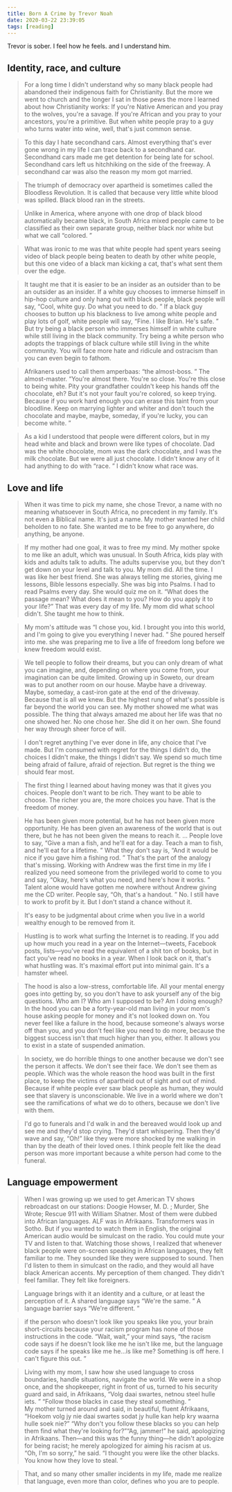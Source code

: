 ```yaml
---
title: Born A Crime by Trevor Noah
date: 2020-03-22 23:39:05
tags: [reading]
---
```


Trevor is sober. I feel how he feels. and I understand him. 

## Identity, race, and culture
>For a long time I didn't understand why so many black people had abandoned their indigenous faith for Christianity. But the more we went to church and the longer I sat in those pews the more I learned about how Christianity works: If you're Native American and you pray to the wolves, you're a savage. If you're African and you pray to your ancestors, you're a primitive. But when white people pray to a guy who turns water into wine, well, that's just common sense. 

>To this day I hate secondhand cars. Almost everything that's ever gone wrong in my life I can trace back to a secondhand car. Secondhand cars made me get detention for being late for school. Secondhand cars left us hitchhiking on the side of the freeway. A secondhand car was also the reason my mom got married. 

>The triumph of democracy over apartheid is sometimes called the Bloodless Revolution. It is called that because very little white blood was spilled. Black blood ran in the streets. 

>Unlike in America, where anyone with one drop of black blood automatically became black, in South Africa mixed people came to be classified as their own separate group, neither black nor white but what we call “colored. ”


>What was ironic to me was that white people had spent years seeing video of black people being beaten to death by other white people, but this one video of a black man kicking a cat, that's what sent them over the edge. 

>It taught me that it is easier to be an insider as an outsider than to be an outsider as an insider. If a white guy chooses to immerse himself in hip-hop culture and only hang out with black people, black people will say, “Cool, white guy. Do what you need to do. ” If a black guy chooses to button up his blackness to live among white people and play lots of golf, white people will say, “Fine. I like Brian. He's safe. ” But try being a black person who immerses himself in white culture while still living in the black community. Try being a white person who adopts the trappings of black culture while still living in the white community. You will face more hate and ridicule and ostracism than you can even begin to fathom. 

>Afrikaners used to call them amperbaas: “the almost-boss. ” The almost-master. “You're almost there. You're so close. You're this close to being white. Pity your grandfather couldn't keep his hands off the chocolate, eh? But it's not your fault you're colored, so keep trying. Because if you work hard enough you can erase this taint from your bloodline. Keep on marrying lighter and whiter and don't touch the chocolate and maybe, maybe, someday, if you're lucky, you can become white. ”

>As a kid I understood that people were different colors, but in my head white and black and brown were like types of chocolate. Dad was the white chocolate, mom was the dark chocolate, and I was the milk chocolate. But we were all just chocolate. I didn't know any of it had anything to do with “race. ” I didn't know what race was. 

## Love and life
>When it was time to pick my name, she chose Trevor, a name with no meaning whatsoever in South Africa, no precedent in my family. It's not even a Biblical name. It's just a name. My mother wanted her child beholden to no fate. She wanted me to be free to go anywhere, do anything, be anyone. 


>If my mother had one goal, it was to free my mind. My mother spoke to me like an adult, which was unusual. In South Africa, kids play with kids and adults talk to adults. The adults supervise you, but they don't get down on your level and talk to you. My mom did. All the time. I was like her best friend. She was always telling me stories, giving me lessons, Bible lessons especially. She was big into Psalms. I had to read Psalms every day. She would quiz me on it. “What does the passage mean? What does it mean to you? How do you apply it to your life?” That was every day of my life. My mom did what school didn't. She taught me how to think. 

>My mom's attitude was “I chose you, kid. I brought you into this world, and I'm going to give you everything I never had. ” She poured herself into me. 
>she was preparing me to live a life of freedom long before we knew freedom would exist. 

>We tell people to follow their dreams, but you can only dream of what you can imagine, and, depending on where you come from, your imagination can be quite limited. Growing up in Soweto, our dream was to put another room on our house. Maybe have a driveway. Maybe, someday, a cast-iron gate at the end of the driveway. Because that is all we knew. But the highest rung of what's possible is far beyond the world you can see. My mother showed me what was possible. The thing that always amazed me about her life was that no one showed her. No one chose her. She did it on her own. She found her way through sheer force of will. 


>I don't regret anything I've ever done in life, any choice that I've made. But I'm consumed with regret for the things I didn't do, the choices I didn't make, the things I didn't say. We spend so much time being afraid of failure, afraid of rejection. But regret is the thing we should fear most. 

>The first thing I learned about having money was that it gives you choices. People don't want to be rich. They want to be able to choose. The richer you are, the more choices you have. That is the freedom of money. 

>He has been given more potential, but he has not been given more opportunity. He has been given an awareness of the world that is out there, but he has not been given the means to reach it. ... People love to say, “Give a man a fish, and he'll eat for a day. Teach a man to fish, and he'll eat for a lifetime. ” What they don't say is, “And it would be nice if you gave him a fishing rod. ” That's the part of the analogy that's missing. Working with Andrew was the first time in my life I realized you need someone from the privileged world to come to you and say, “Okay, here's what you need, and here's how it works. ” Talent alone would have gotten me nowhere without Andrew giving me the CD writer. People say, “Oh, that's a handout. ” No. I still have to work to profit by it. But I don't stand a chance without it. 

>It's easy to be judgmental about crime when you live in a world wealthy enough to be removed from it. 

>Hustling is to work what surfing the Internet is to reading. If you add up how much you read in a year on the Internet—tweets, Facebook posts, lists—you've read the equivalent of a shit ton of books, but in fact you've read no books in a year. When I look back on it, that's what hustling was. It's maximal effort put into minimal gain. It's a hamster wheel. 

>The hood is also a low-stress, comfortable life. All your mental energy goes into getting by, so you don't have to ask yourself any of the big questions. Who am I? Who am I supposed to be? Am I doing enough? In the hood you can be a forty-year-old man living in your mom's house asking people for money and it's not looked down on. You never feel like a failure in the hood, because someone's always worse off than you, and you don't feel like you need to do more, because the biggest success isn't that much higher than you, either. It allows you to exist in a state of suspended animation. 


>In society, we do horrible things to one another because we don't see the person it affects. We don't see their face. We don't see them as people. Which was the whole reason the hood was built in the first place, to keep the victims of apartheid out of sight and out of mind. Because if white people ever saw black people as human, they would see that slavery is unconscionable. We live in a world where we don't see the ramifications of what we do to others, because we don't live with them. 

>I'd go to funerals and I'd walk in and the bereaved would look up and see me and they'd stop crying. They'd start whispering. Then they'd wave and say, “Oh!” like they were more shocked by me walking in than by the death of their loved ones. I think people felt like the dead person was more important because a white person had come to the funeral. 

## Language empowerment

>When I was growing up we used to get American TV shows rebroadcast on our stations: Doogie Howser, M. D. ; Murder, She Wrote; Rescue 911 with William Shatner. Most of them were dubbed into African languages. ALF was in Afrikaans. Transformers was in Sotho. But if you wanted to watch them in English, the original American audio would be simulcast on the radio. You could mute your TV and listen to that. Watching those shows, I realized that whenever black people were on-screen speaking in African languages, they felt familiar to me. They sounded like they were supposed to sound. Then I'd listen to them in simulcast on the radio, and they would all have black American accents. My perception of them changed. They didn't feel familiar. They felt like foreigners. 

>Language brings with it an identity and a culture, or at least the perception of it. A shared language says “We're the same. ” A language barrier says “We're different. ”


>if the person who doesn't look like you speaks like you, your brain short-circuits because your racism program has none of those instructions in the code. “Wait, wait,” your mind says, “the racism code says if he doesn't look like me he isn't like me, but the language code says if he speaks like me he…is like me? Something is off here. I can't figure this out. ”


>Living with my mom, I saw how she used language to cross boundaries, handle situations, navigate the world. We were in a shop once, and the shopkeeper, right in front of us, turned to his security guard and said, in Afrikaans, “Volg daai swartes, netnou steel hulle iets. ” “Follow those blacks in case they steal something. ”
<br>My mother turned around and said, in beautiful, fluent Afrikaans, “Hoekom volg jy nie daai swartes sodat jy hulle kan help kry waarna hulle soek nie?” “Why don't you follow these blacks so you can help them find what they're looking for?”“Ag, jammer!” he said, apologizing in Afrikaans. Then—and this was the funny thing—he didn't apologize for being racist; he merely apologized for aiming his racism at us. “Oh, I'm so sorry,” he said. “I thought you were like the other blacks. You know how they love to steal. ”

>That, and so many other smaller incidents in my life, made me realize that language, even more than color, defines who you are to people. 




